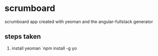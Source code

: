 # scrumboard
scrumboard app created with yeoman and the angular-fullstack generator

## steps taken

1) install yeoman
`npm install -g yo
